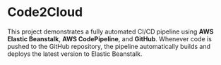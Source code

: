 # Code2Cloud
This project demonstrates a fully automated CI/CD pipeline using **AWS Elastic Beanstalk**, **AWS CodePipeline**, and **GitHub**.   Whenever code is pushed to the GitHub repository, the pipeline automatically builds and deploys the latest version to Elastic Beanstalk.
